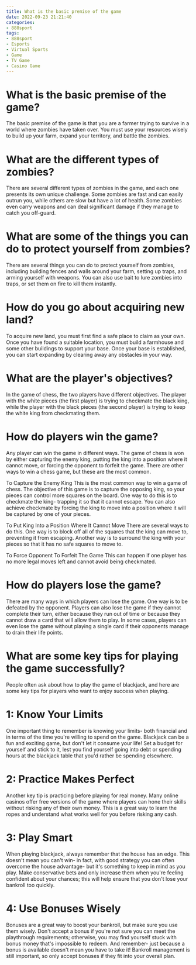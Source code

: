 ```yaml
---
title: What is the basic premise of the game
date: 2022-09-23 21:21:40
categories:
- 888sport
tags:
- 888sport
- Esports
- Virtual Sports
- Game
- TV Game
- Casino Game
---
```



#  What is the basic premise of the game?

The basic premise of the game is that you are a farmer trying to survive in a world where zombies have taken over. You must use your resources wisely to build up your farm, expand your territory, and battle the zombies.

# What are the different types of zombies?

There are several different types of zombies in the game, and each one presents its own unique challenge. Some zombies are fast and can easily outrun you, while others are slow but have a lot of health. Some zombies even carry weapons and can deal significant damage if they manage to catch you off-guard.

# What are some of the things you can do to protect yourself from zombies?

There are several things you can do to protect yourself from zombies, including building fences and walls around your farm, setting up traps, and arming yourself with weapons. You can also use bait to lure zombies into traps, or set them on fire to kill them instantly.

# How do you go about acquiring new land?

To acquire new land, you must first find a safe place to claim as your own. Once you have found a suitable location, you must build a farmhouse and some other buildings to support your base. Once your base is established, you can start expanding by clearing away any obstacles in your way.

#  What are the player's objectives?

In the game of chess, the two players have different objectives. The player with the white pieces (the first player) is trying to checkmate the black king, while the player with the black pieces (the second player) is trying to keep the white king from checkmating them.

#  How do players win the game?

Any player can win the game in different ways. The game of chess is won by either capturing the enemy king, putting the king into a position where it cannot move, or forcing the opponent to forfeit the game. There are other ways to win a chess game, but these are the most common. 

To Capture the Enemy King
This is the most common way to win a game of chess. The objective of this game is to capture the opposing king, so your pieces can control more squares on the board. One way to do this is to checkmate the king- trapping it so that it cannot escape. You can also achieve checkmate by forcing the king to move into a position where it will be captured by one of your pieces. 

To Put King Into a Position Where It Cannot Move
There are several ways to do this. One way is to block off all of the squares that the king can move to, preventing it from escaping. Another way is to surround the king with your pieces so that it has no safe squares to move to. 

To Force Opponent To Forfeit The Game
This can happen if one player has no more legal moves left and cannot avoid being checkmated.

#  How do players lose the game?

There are many ways in which players can lose the game. One way is to be defeated by the opponent. Players can also lose the game if they cannot complete their turn, either because they run out of time or because they cannot draw a card that will allow them to play. In some cases, players can even lose the game without playing a single card if their opponents manage to drain their life points.

#  What are some key tips for playing the game successfully?

People often ask about how to play the game of blackjack, and here are some key tips for players who want to enjoy success when playing.

# 1: Know Your Limits
One important thing to remember is knowing your limits- both financial and in terms of the time you're willing to spend on the game. Blackjack can be a fun and exciting game, but don't let it consume your life! Set a budget for yourself and stick to it, lest you find yourself going into debt or spending hours at the blackjack table that you'd rather be spending elsewhere.

# 2: Practice Makes Perfect
Another key tip is practicing before playing for real money. Many online casinos offer free versions of the game where players can hone their skills without risking any of their own money. This is a great way to learn the ropes and understand what works well for you before risking any cash.

# 3: Play Smart
When playing blackjack, always remember that the house has an edge. This doesn't mean you can't win- in fact, with good strategy you can often overcome the house advantage- but it's something to keep in mind as you play. Make conservative bets and only increase them when you're feeling confident about your chances; this will help ensure that you don't lose your bankroll too quickly.

# 4: Use Bonuses Wisely
Bonuses are a great way to boost your bankroll, but make sure you use them wisely. Don't accept a bonus if you're not sure you can meet the playthrough requirements; otherwise, you may find yourself stuck with bonus money that's impossible to redeem. And remember- just because a bonus is available doesn't mean you have to take it! Bankroll management is still important, so only accept bonuses if they fit into your overall plan.